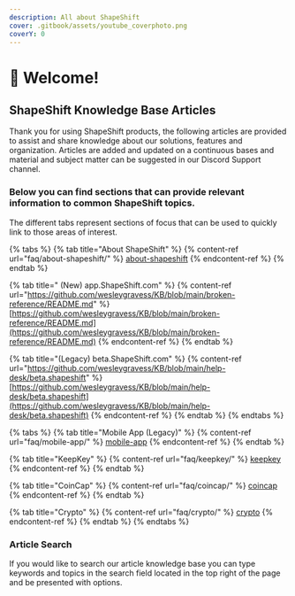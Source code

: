 ```yaml
---
description: All about ShapeShift
cover: .gitbook/assets/youtube_coverphoto.png
coverY: 0
---
```


# 🥳 Welcome!

## ShapeShift Knowledge Base Articles

Thank you for using ShapeShift products, the following articles are provided to assist and share knowledge about our solutions, features and organization. Articles are added and updated on a continuous bases and material and subject matter can be suggested in our Discord Support channel.

### Below you can find sections that can provide relevant information to common ShapeShift topics.

The different tabs represent sections of focus that can be used to quickly link to those areas of interest.

{% tabs %}
{% tab title="About ShapeShift" %}
{% content-ref url="faq/about-shapeshift/" %}
[about-shapeshift](faq/about-shapeshift/)
{% endcontent-ref %}
{% endtab %}

{% tab title=" (New) app.ShapeShift.com" %}
{% content-ref url="https://github.com/wesleygravess/KB/blob/main/broken-reference/README.md" %}
[https://github.com/wesleygravess/KB/blob/main/broken-reference/README.md](https://github.com/wesleygravess/KB/blob/main/broken-reference/README.md)
{% endcontent-ref %}
{% endtab %}

{% tab title="(Legacy) beta.ShapeShift.com" %}
{% content-ref url="https://github.com/wesleygravess/KB/blob/main/help-desk/beta.shapeshift" %}
[https://github.com/wesleygravess/KB/blob/main/help-desk/beta.shapeshift](https://github.com/wesleygravess/KB/blob/main/help-desk/beta.shapeshift)
{% endcontent-ref %}
{% endtab %}
{% endtabs %}

{% tabs %}
{% tab title="Mobile App (Legacy)" %}
{% content-ref url="faq/mobile-app/" %}
[mobile-app](faq/mobile-app/)
{% endcontent-ref %}
{% endtab %}

{% tab title="KeepKey" %}
{% content-ref url="faq/keepkey/" %}
[keepkey](faq/keepkey/)
{% endcontent-ref %}
{% endtab %}

{% tab title="CoinCap" %}
{% content-ref url="faq/coincap/" %}
[coincap](faq/coincap/)
{% endcontent-ref %}
{% endtab %}

{% tab title="Crypto" %}
{% content-ref url="faq/crypto/" %}
[crypto](faq/crypto/)
{% endcontent-ref %}
{% endtab %}
{% endtabs %}

### Article Search

If you would like to search our article knowledge base you can type keywords and topics in the search field located in the top right of the page and be presented with options.
